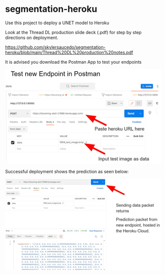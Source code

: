 # segmentation-heroku

Use this project to deploy a UNET model to Heroku

Look at the Thread DL production slide deck (.pdf) for step by step directions on deployment.

https://github.com/skylersaucedo/segmentation-heroku/blob/main/Thread%20DL%20production%20notes.pdf

It is advised you download the Postman App to test your endpoints

![alt text](https://github.com/skylersaucedo/segmentation-heroku/blob/main/readme_images/endpoint_1.jpg)

Successful deployment shows the prediction as seen below:

![alt text](https://github.com/skylersaucedo/segmentation-heroku/blob/main/readme_images/endpoint_2.jpg)
